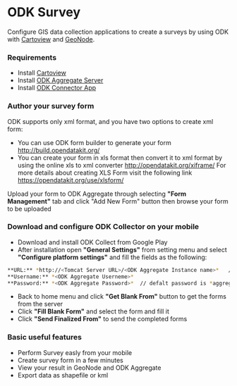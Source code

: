 # ODK Survey
Configure GIS data collection applications to create a surveys by using ODK with [Cartoview](http://cartoview.org) and [GeoNode](http://geonode.org).

### Requirements
- Install [Cartoview](https://github.com/cartologic/cartoview)
- Install [ODK Aggregate Server](https://github.com/cartologic/cartoview_odk_connector)
- Install [ODK Connector App](https://github.com/cartologic/cartoview_odk_connector)

### Author your survey form 

ODK supports only xml format, and you have two options to create xml form:
- You can use ODK form builder to generate your form  http://build.opendatakit.org/
- You can create your form in xls format then convert it to xml format by using the online xls to xml converter http://opendatakit.org/xiframe/
For more details about creating XLS Form visit the following link https://opendatakit.org/use/xlsform/

Upload your form to ODK Aggregate through selecting **"Form Management"** tab and click "Add New Form" button then browse your form to be uploaded

### Download and configure ODK Collector on your mobile
- Download and install ODK Collect from Google Play
- After installation open **"General Settings"** from setting menu and select **"Configure platform settings"** and fill the fields as the following:

```sh
**URL:** *http://<Tomcat Server URL>/<ODK Aggregate Instance name>*   // Cartoview default tomcat server on *http://localhost:4041*
**Username:** *<ODK Aggregate Userneme>*
**Password:** *<ODK Aggregate Password>*  // defalt password is *aggregate*
```
- Back to home menu and click **"Get Blank From"** button to get the forms from the server
- Click **"Fill Blank Form"** and select the form and fill it
- Click **"Send Finalized From"** to send the completed forms

### Basic useful features
- Perform Survey easly from your mobile
- Create survey form in a few minutes
- View your result in GeoNode and ODK Aggregate 
- Export data as shapefile or kml 

